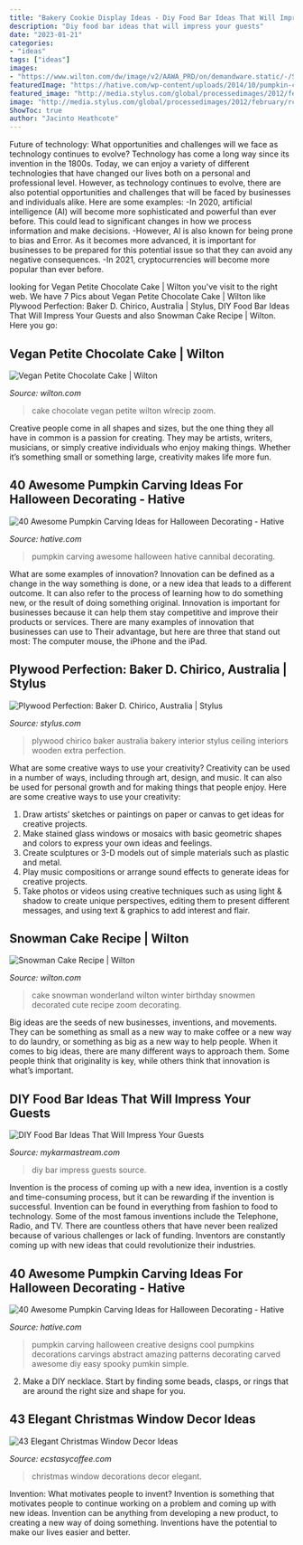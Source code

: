 ```yaml
---
title: "Bakery Cookie Display Ideas - Diy Food Bar Ideas That Will Impress Your Guests"
description: "Diy food bar ideas that will impress your guests"
date: "2023-01-21"
categories:
- "ideas"
tags: ["ideas"]
images:
- "https://www.wilton.com/dw/image/v2/AAWA_PRD/on/demandware.static/-/Sites-wilton-project-master/default/dw3fd28d55/images/project/WLPROJ-9384/SnMeCa_51403.jpg?sw=1440&amp;sh=750&amp;sm=fit"
featuredImage: "https://hative.com/wp-content/uploads/2014/10/pumpkin-carving-ideas/17-cannibal-cute-pumpkin.jpg"
featured_image: "http://media.stylus.com/global/processedimages/2012/february/rc_0212_th11/rc_0212_vm065_--__w_760_.jpg"
image: "http://media.stylus.com/global/processedimages/2012/february/rc_0212_th11/rc_0212_vm065_--__w_760_.jpg"
ShowToc: true
author: "Jacinto Heathcote"
---
```



Future of technology: What opportunities and challenges will we face as technology continues to evolve?
Technology has come a long way since its invention in the 1800s. Today, we can enjoy a variety of different technologies that have changed our lives both on a personal and professional level. However, as technology continues to evolve, there are also potential opportunities and challenges that will be faced by businesses and individuals alike. Here are some examples: 
-In 2020, artificial intelligence (AI) will become more sophisticated and powerful than ever before. This could lead to significant changes in how we process information and make decisions. 
-However, AI is also known for being prone to bias and Error. As it becomes more advanced, it is important for businesses to be prepared for this potential issue so that they can avoid any negative consequences. 
-In 2021, cryptocurrencies will become more popular than ever before.

	

		
looking for Vegan Petite Chocolate Cake | Wilton you've visit to the right web. We have 7 Pics about Vegan Petite Chocolate Cake | Wilton like Plywood Perfection: Baker D. Chirico, Australia | Stylus, DIY Food Bar Ideas That Will Impress Your Guests and also Snowman Cake Recipe | Wilton. Here you go:
		
    
## Vegan Petite Chocolate Cake | Wilton

<img loading=lazy src="https://www.wilton.com/dw/image/v2/AAWA_PRD/on/demandware.static/-/Sites-wilton-project-master/default/dw8002a4f9/images/project/WLRECIP-8876/WLRECIP-8876-Vegan-Chocolate-Cake-2.jpg?sw=1440&amp;sh=750&amp;sm=fit" onerror="this.onerror=null;this.src='https://tse3.mm.bing.net/th?id=OIP.yGDggRVUTcpXiJ1XSMl0qQHaHa&amp;pid=15.1';" alt="Vegan Petite Chocolate Cake | Wilton">

_Source: wilton.com_

>cake chocolate vegan petite wilton wlrecip zoom. 

	

Creative people come in all shapes and sizes, but the one thing they all have in common is a passion for creating. They may be artists, writers, musicians, or simply creative individuals who enjoy making things. Whether it’s something small or something large, creativity makes life more fun.

    
## 40 Awesome Pumpkin Carving Ideas For Halloween Decorating - Hative

<img loading=lazy src="https://hative.com/wp-content/uploads/2014/10/pumpkin-carving-ideas/17-cannibal-cute-pumpkin.jpg" onerror="this.onerror=null;this.src='https://tse4.mm.bing.net/th?id=OIP.1evxGPVTYqoyC9hVnjMG-wHaIh&amp;pid=15.1';" alt="40 Awesome Pumpkin Carving Ideas for Halloween Decorating - Hative">

_Source: hative.com_

>pumpkin carving awesome halloween hative cannibal decorating. 

	

What are some examples of innovation?
Innovation can be defined as a change in the way something is done, or a new idea that leads to a different outcome. It can also refer to the process of learning how to do something new, or the result of doing something original. Innovation is important for businesses because it can help them stay competitive and improve their products or services. There are many examples of innovation that businesses can use to Their advantage, but here are three that stand out most: The computer mouse, the iPhone and the iPad.

    
## Plywood Perfection: Baker D. Chirico, Australia | Stylus

<img loading=lazy src="http://media.stylus.com/global/processedimages/2012/february/rc_0212_th11/rc_0212_vm065_--__w_760_.jpg" onerror="this.onerror=null;this.src='https://tse4.mm.bing.net/th?id=OIP.J6L-ETeNzja0r6-3Z0PhNgHaFj&amp;pid=15.1';" alt="Plywood Perfection: Baker D. Chirico, Australia | Stylus">

_Source: stylus.com_

>plywood chirico baker australia bakery interior stylus ceiling interiors wooden extra perfection. 

	

What are some creative ways to use your creativity?
Creativity can be used in a number of ways, including through art, design, and music. It can also be used for personal growth and for making things that people enjoy. Here are some creative ways to use your creativity: 
1. Draw artists’ sketches or paintings on paper or canvas to get ideas for creative projects. 
2. Make stained glass windows or mosaics with basic geometric shapes and colors to express your own ideas and feelings. 
3. Create sculptures or 3-D models out of simple materials such as plastic and metal. 
4. Play music compositions or arrange sound effects to generate ideas for creative projects. 
5. Take photos or videos using creative techniques such as using light & shadow to create unique perspectives, editing them to present different messages, and using text & graphics to add interest and flair.

    
## Snowman Cake Recipe | Wilton

<img loading=lazy src="https://www.wilton.com/dw/image/v2/AAWA_PRD/on/demandware.static/-/Sites-wilton-project-master/default/dw3fd28d55/images/project/WLPROJ-9384/SnMeCa_51403.jpg?sw=1440&amp;sh=750&amp;sm=fit" onerror="this.onerror=null;this.src='https://tse3.mm.bing.net/th?id=OIP.C84oJ9VeG4jCIa3SCKCkUAHaHa&amp;pid=15.1';" alt="Snowman Cake Recipe | Wilton">

_Source: wilton.com_

>cake snowman wonderland wilton winter birthday snowmen decorated cute recipe zoom decorating. 

	

Big ideas are the seeds of new businesses, inventions, and movements. They can be something as small as a new way to make coffee or a new way to do laundry, or something as big as a new way to help people. When it comes to big ideas, there are many different ways to approach them. Some people think that originality is key, while others think that innovation is what’s important.

    
## DIY Food Bar Ideas That Will Impress Your Guests

<img loading=lazy src="https://mykarmastream.com/wp-content/uploads/2018/07/diy-food-bar-11.jpg" onerror="this.onerror=null;this.src='https://tse4.mm.bing.net/th?id=OIP.TmfLAzoSaWic9XF009DhzgHaKS&amp;pid=15.1';" alt="DIY Food Bar Ideas That Will Impress Your Guests">

_Source: mykarmastream.com_

>diy bar impress guests source. 

	

Invention is the process of coming up with a new idea, invention is a costly and time-consuming process, but it can be rewarding if the invention is successful. Invention can be found in everything from fashion to food to technology. Some of the most famous inventions include the Telephone, Radio, and TV. There are countless others that have never been realized because of various challenges or lack of funding. Inventors are constantly coming up with new ideas that could revolutionize their industries.

    
## 40 Awesome Pumpkin Carving Ideas For Halloween Decorating - Hative

<img loading=lazy src="https://hative.com/wp-content/uploads/2014/10/pumpkin-carving-ideas/19-abstract-pumpkin.jpg" onerror="this.onerror=null;this.src='https://tse1.mm.bing.net/th?id=OIP.4Qt5VOSelIm1VvZmVvHcnQHaKX&amp;pid=15.1';" alt="40 Awesome Pumpkin Carving Ideas for Halloween Decorating - Hative">

_Source: hative.com_

>pumpkin carving halloween creative designs cool pumpkins decorations carvings abstract amazing patterns decorating carved awesome diy easy spooky pumkin simple. 

	

2. Make a DIY necklace. Start by finding some beads, clasps, or rings that are around the right size and shape for you.

    
## 43 Elegant Christmas Window Decor Ideas

<img loading=lazy src="https://i0.wp.com/www.ecstasycoffee.com/wp-content/uploads/2016/10/Christmas-Window-Decorations-Ideas-6.jpg?resize=750%2C1125" onerror="this.onerror=null;this.src='https://tse3.mm.bing.net/th?id=OIP.p9QxLevwZsBR4oGBi7QKUAHaLH&amp;pid=15.1';" alt="43 Elegant Christmas Window Decor Ideas">

_Source: ecstasycoffee.com_

>christmas window decorations decor elegant. 

	

Invention: What motivates people to invent?
Invention is something that motivates people to continue working on a problem and coming up with new ideas. Invention can be anything from developing a new product, to creating a new way of doing something. Inventions have the potential to make our lives easier and better.

